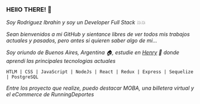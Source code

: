 ### HEllO THERE! 👋

_Soy Rodriguez Ibrahin y soy un Developer Full Stack :boom::boom:_

_Sean bienvenidos a mi GitHub y sientance libres de ver todos mis trabajos actuales y pasados, pero antes si quieren saber algo de mi..._

_Soy oriundo de Buenos Aires, Argentina :house:, estudie en [Henry](https://soyhenry.com) :school: donde aprendi las principales tecnologias actuales_
```
HTLM | CSS | JavaScript | NodeJs | React | Redux | Express | Sequelize | PostgreSQL
```
_Entre los proyecto que realize, puedo destacar MOBA, una billetera virtual y el eCommerce de RunningDeportes_


<!--
**RodriguezIbrahin/RodriguezIbrahin** is a ✨ _special_ ✨ repository because its `README.md` (this file) appears on your GitHub profile.

Here are some ideas to get you started:

- 🔭 I’m currently working on ...
- 🌱 I’m currently learning ...
- 👯 I’m looking to collaborate on ...
- 🤔 I’m looking for help with ...
- 💬 Ask me about ...
- 📫 How to reach me: ...
- 😄 Pronouns: ...
- ⚡ Fun fact: ...
-->
